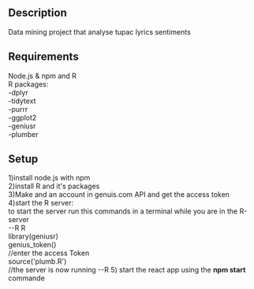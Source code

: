 
## Description
Data mining project that analyse tupac lyrics sentiments 
## Requirements

Node.js & npm and R <br/>
R packages:<br/>
-dplyr <br/>
-tidytext<br/>
-purrr <br/>
-ggplot2 <br/>
-geniusr <br/>
-plumber <br/>

## Setup
1)install node.js with npm </br>
2)install R and it's packages </br>
3)Make and an account in genuis.com API and get the access token </br>
4)start the R server:</br>
to start the server run this commands in a terminal while you are in the R-server</br>
--R
  R </br>
  library(geniusr)</br>
  genius_token()</br>
  //enter the access Token </br>
  source('plumb.R') </br>
  //the server is now running
--R
5) start the react app using the <b>npm start</b> commande 


